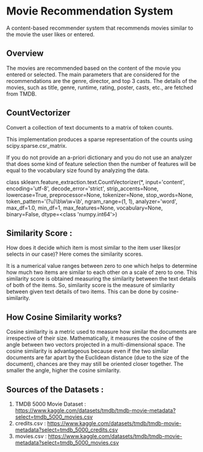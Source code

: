 # Movie Recommendation System

A content-based recommender system that recommends movies similar to the movie the user likes or entered.

## Overview

The movies are recommended based on the content of the movie you entered or selected. The main parameters that are considered for the recommendations are the genre, director, and top 3 casts. The details of the movies, such as title, genre, runtime, rating, poster, casts, etc., are fetched from TMDB.

## CountVectorizer

Convert a collection of text documents to a matrix of token counts.

This implementation produces a sparse representation of the counts using scipy.sparse.csr_matrix.

If you do not provide an a-priori dictionary and you do not use an analyzer that does some kind of feature selection then the number of features will be equal to the vocabulary size found by analyzing the data.

class sklearn.feature_extraction.text.CountVectorizer(*, input='content', encoding='utf-8', decode_error='strict', strip_accents=None, lowercase=True, preprocessor=None, tokenizer=None, stop_words=None, token_pattern='(?u)\b\w\w+\b', ngram_range=(1, 1), analyzer='word', max_df=1.0, min_df=1, max_features=None, vocabulary=None, binary=False, dtype=<class 'numpy.int64'>)

## Similarity Score :

How does it decide which item is most similar to the item user likes(or selects in our case)? Here comes the similarity scores.

It is a numerical value ranges between zero to one which helps to determine how much two items are similar to each other on a scale of zero to one. This similarity score is obtained measuring the similarity between the text details of both of the items. So, similarity score is the measure of similarity between given text details of two items. This can be done by cosine-similarity.

## How Cosine Similarity works?

Cosine similarity is a metric used to measure how similar the documents are irrespective of their size. Mathematically, it measures the cosine of the angle between two vectors projected in a multi-dimensional space. The cosine similarity is advantageous because even if the two similar documents are far apart by the Euclidean distance (due to the size of the document), chances are they may still be oriented closer together. The smaller the angle, higher the cosine similarity.

## Sources of the Datasets :

1. TMDB 5000 Movie Dataset : https://www.kaggle.com/datasets/tmdb/tmdb-movie-metadata?select=tmdb_5000_movies.csv
2. credits.csv : https://www.kaggle.com/datasets/tmdb/tmdb-movie-metadata?select=tmdb_5000_credits.csv
3. movies.csv : https://www.kaggle.com/datasets/tmdb/tmdb-movie-metadata?select=tmdb_5000_movies.csv

